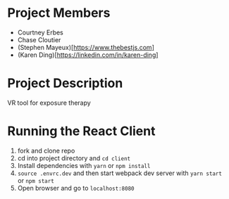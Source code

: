 # Project Members
- Courtney Erbes
- Chase Cloutier
- (Stephen Mayeux)[https://www.thebestjs.com]
- (Karen Ding)[https://linkedin.com/in/karen-ding]

# Project Description
VR tool for exposure therapy

# Running the React Client

1. fork and clone repo
2. cd into project directory and `cd client`
3. Install dependencies with `yarn` or `npm install`
4. `source .envrc.dev` and then start webpack dev server with `yarn start` or `npm start`
5. Open browser and go to `localhost:8080`

